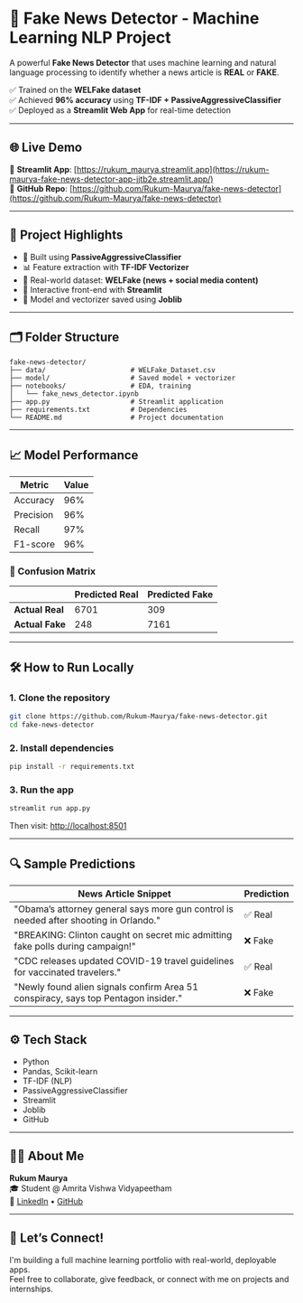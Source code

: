 # 📰 Fake News Detector - Machine Learning NLP Project

A powerful **Fake News Detector** that uses machine learning and natural language processing to identify whether a news article is **REAL** or **FAKE**.

✅ Trained on the **WELFake dataset**  
✅ Achieved **96% accuracy** using **TF-IDF + PassiveAggressiveClassifier**  
✅ Deployed as a **Streamlit Web App** for real-time detection

---

## 🌐 Live Demo

🚀 **Streamlit App**: [https://rukum_maurya.streamlit.app](https://rukum-maurya-fake-news-detector-app-jjtb2e.streamlit.app/)  
🔗 **GitHub Repo**: [https://github.com/Rukum-Maurya/fake-news-detector](https://github.com/Rukum-Maurya/fake-news-detector)

---

## 📌 Project Highlights

- 🧠 Built using **PassiveAggressiveClassifier**
- 📊 Feature extraction with **TF-IDF Vectorizer**
- 📁 Real-world dataset: **WELFake (news + social media content)**
- 🚀 Interactive front-end with **Streamlit**
- 💾 Model and vectorizer saved using **Joblib**

---

## 🗂️ Folder Structure

```
fake-news-detector/
├── data/                     # WELFake_Dataset.csv
├── model/                    # Saved model + vectorizer
├── notebooks/                # EDA, training
│   └── fake_news_detector.ipynb
├── app.py                    # Streamlit application
├── requirements.txt          # Dependencies
└── README.md                 # Project documentation
```

---

## 📈 Model Performance

| Metric     | Value   |
|------------|---------|
| Accuracy   | 96%     |
| Precision  | 96%     |
| Recall     | 97%     |
| F1-score   | 96%     |

### 🔢 Confusion Matrix

|                 | Predicted Real | Predicted Fake |
|-----------------|----------------|----------------|
| **Actual Real** | 6701           | 309            |
| **Actual Fake** | 248            | 7161           |

---

## 🛠️ How to Run Locally

### 1. Clone the repository

```bash
git clone https://github.com/Rukum-Maurya/fake-news-detector.git
cd fake-news-detector
```

### 2. Install dependencies

```bash
pip install -r requirements.txt
```

### 3. Run the app

```bash
streamlit run app.py
```

Then visit: [http://localhost:8501](http://localhost:8501)

---

## 🔍 Sample Predictions

| News Article Snippet                                                                                      | Prediction |
|------------------------------------------------------------------------------------------------------------|------------|
| "Obama’s attorney general says more gun control is needed after shooting in Orlando."                     | ✅ Real     |
| "BREAKING: Clinton caught on secret mic admitting fake polls during campaign!"                            | ❌ Fake     |
| "CDC releases updated COVID-19 travel guidelines for vaccinated travelers."                               | ✅ Real     |
| "Newly found alien signals confirm Area 51 conspiracy, says top Pentagon insider."                        | ❌ Fake     |

---

## ⚙️ Tech Stack

- Python
- Pandas, Scikit-learn
- TF-IDF (NLP)
- PassiveAggressiveClassifier
- Streamlit
- Joblib
- GitHub

---

## 👨‍💻 About Me

**Rukum Maurya**  
🎓 Student @ Amrita Vishwa Vidyapeetham  
🔗 [LinkedIn](https://www.linkedin.com/in/rukum-maurya) • [GitHub](https://github.com/Rukum-Maurya)

---

## 🤝 Let’s Connect!

I'm building a full machine learning portfolio with real-world, deployable apps.  
Feel free to collaborate, give feedback, or connect with me on projects and internships.


